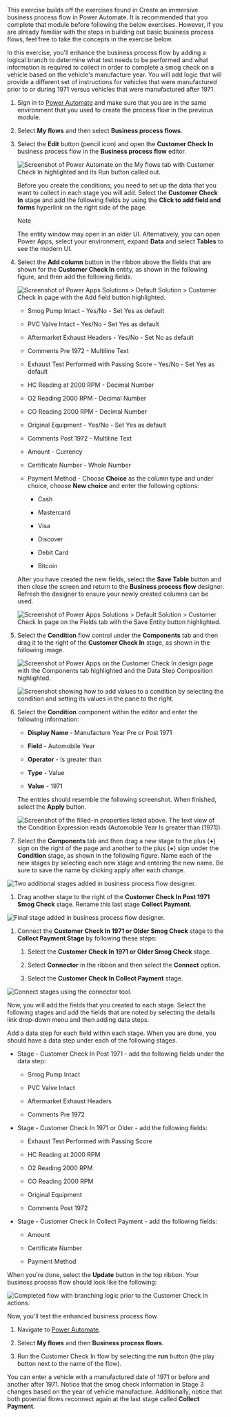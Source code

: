 This exercise builds off the exercises found in Create an immersive business process flow in Power Automate. 
It is recommended that you complete that module before following the below exercises. However, 
if you are already familiar with the steps in building out basic business process flows, feel free to take the concepts in the exercise below.

In this exercise, you'll enhance the business process flow by adding
a logical branch to determine what test needs to be performed and
what information is required to collect in order to complete a smog check on a
vehicle based on the vehicle's manufacture year. You will add
logic that will provide a different set of instructions for vehicles
that were manufactured prior to or during 1971 versus vehicles that were manufactured after 1971.

1. Sign in to [Power Automate](https://preview.flow.microsoft.com/?azure-portal=true)
and make sure that you are in the same environment that you used to create the process flow in
the previous module.

1. Select **My flows** and then select **Business process flows**.

1. Select the **Edit** button (pencil icon) and open the **Customer Check In** business process flow in the **Business process flow** editor.

    ![Screenshot of Power Automate on the My flows tab with Customer Check In highlighted and its Run button called out.](../media/6-edit-customer-check.png)

    Before you create the conditions, you need to set up the data that you want to collect in each stage you will add. Select the **Customer Check In** stage and add the following fields by using the **Click to add field and forms** hyperlink on the right side of the page.

    > [!NOTE]
    > The entity window may open in an older UI. Alternatively, you can open
    > Power Apps, select your environment, expand **Data** and select **Tables**
    > to see the modern UI.
  
1. Select the **Add column** button in the ribbon above the fields that are shown for
  the **Customer Check In** entity, as shown in the following figure, and then add the following
  fields.
  
    ![Screenshot of Power Apps Solutions > Default Solution > Customer Check In page with the Add field button highlighted.](../media/14-add-field-customer-check-entity.png)
  
    - Smog Pump Intact - Yes/No - Set Yes as default

    - PVC Valve Intact - Yes/No - Set Yes as default

    - Aftermarket Exhaust Headers - Yes/No - Set No as default

    - Comments Pre 1972 - Multiline Text

    - Exhaust Test Performed with Passing Score - Yes/No - Set Yes as default

    - HC Reading at 2000 RPM - Decimal Number

    - O2 Reading 2000 RPM - Decimal Number

    - CO Reading 2000 RPM - Decimal Number

    - Original Equipment - Yes/No - Set Yes as default

    - Comments Post 1972 - Multiline Text

    - Amount - Currency

    - Certificate Number - Whole Number

    - Payment Method - Choose **Choice** as the column type and under choice, choose **New choice** and enter the following options:
  
      - Cash

      - Mastercard

      - Visa

      - Discover

      - Debit Card

      - Bitcoin
  
    After you have created the new fields, select the **Save Table** button and then
    close the screen and return to the **Business process flow** designer. Refresh the 
	designer to ensure your newly created columns can be used.

    ![Screenshot of Power Apps Solutions > Default Solution > Customer Check In page on the Fields tab with the Save Entity button highlighted.](../media/16-save-entity.png)

1. Select the **Condition** flow control under the **Components** tab and then drag
it to the right of the **Customer Check In** stage, as shown in the following image.

    ![Screenshot of Power Apps on the Customer Check In design page with the Components tab highlighted and the Data Step Composition highlighted.](../media/7-add-condition.png)

    ![Screenshot showing how to add values to a condition by selecting the condition and setting its values in the pane to the right.](../media/8-adding-arguments-condition.png)

1. Select the **Condition** component within the editor and enter the following information:

    - **Display Name** - Manufacture Year Pre or Post 1971
  
    - **Field** - Automobile Year
  
    - **Operator** - Is greater than
  
    - **Type** - Value
  
    - **Value** - 1971

    The entries should resemble the following screenshot. When finished, select
  the **Apply** button.
  
    ![Screenshot of the filled-in properties listed above. The text view of the Condition Expression reads (Automobile Year Is greater than [1971]).](../media/9-detail-condition-entries.png)

1. Select the **Components** tab and then drag a new stage to the plus
(**+**) sign on the right of the page and another to the plus (**+**) sign under the **Condition** stage, as shown in the following figure.
Name each of the new stages by selecting each new stage and entering the new name. Be sure to save the name by clicking apply after each change.

  ![Two additional stages added in business process flow designer.](../media/10-two-additional-stages-added.png)

1. Drag another stage to the right of the **Customer Check In Post 1971 Smog Check** stage. Rename this last stage **Collect Payment**.

  ![Final stage added in business process flow designer.](../media/11-add-final-stage.png)

1. Connect the **Customer Check In 1971 or Older Smog Check** stage to the **Collect Payment Stage** by following these steps:

    1. Select the **Customer Check In 1971 or Older Smog Check** stage.
  
    1. Select **Connector** in the ribbon and then select the **Connect** option.
  
    1. Select the **Customer Check In Collect Payment** stage.

  ![Connect stages using the connector tool.](../media/12-connect-stages.png)

Now, you will add the fields that you created to each stage. Select the following 
stages and add the fields that are noted by selecting the details link drop-down menu
and then adding data steps.

Add a data step for each field within each stage. When you are done, you
should have a data step under each of the following stages.

- Stage - Customer Check In Post 1971 - add the following fields under the data step:  

  - Smog Pump Intact

  - PVC Valve Intact

  - Aftermarket Exhaust Headers

  - Comments Pre 1972

- Stage - Customer Check In 1971 or Older - add the following fields:

  - Exhaust Test Performed with Passing Score

  - HC Reading at 2000 RPM

  - O2 Reading 2000 RPM

  - CO Reading 2000 RPM

  - Original Equipment

  - Comments Post 1972

- Stage - Customer Check In Collect Payment - add the following fields:

  - Amount

  - Certificate Number

  - Payment Method

When you're done, select the **Update** button in the top ribbon.
Your business process flow should look like the following:

![Completed flow with branching logic prior to the Customer Check In actions.](../media/17-completed-flow-branching-logic.png)

Now, you'll test the enhanced business process flow.

1. Navigate to [Power Automate](https://preview.flow.microsoft.com/?azure-portal=true).

1. Select **My flows** and then **Business process flows**.

1. Run the Customer Check In flow by selecting the **run**
button (the play button next to the name of the flow).

You can enter a vehicle with a manufactured date of 1971 or before
and another after 1971. Notice that the smog check information in Stage 3
changes based on the year of vehicle manufacture. Additionally, notice that both
potential flows reconnect again at the last stage called **Collect Payment**.
